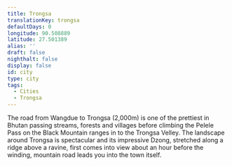 ```yaml
---
title: Trongsa
translationKey: trongsa
defaultDays: 0
longitude: 90.508889
latitude: 27.501389
alias: ''
draft: false
nighthalt: false
display: false
id: city
type: city
tags:
  - Cities
  - Trongsa
---
```

The road from Wangdue to Trongsa (2,000m) is one of the prettiest in Bhutan passing streams, forests and villages before climbing the Pelele Pass on the Black Mountain ranges in to the Trongsa Velley.    The landscape around Trongsa is spectacular and its impressive Dzong, stretched along a ridge above a ravine, first comes into view about an hour before the winding, mountain road leads you into the town itself.   